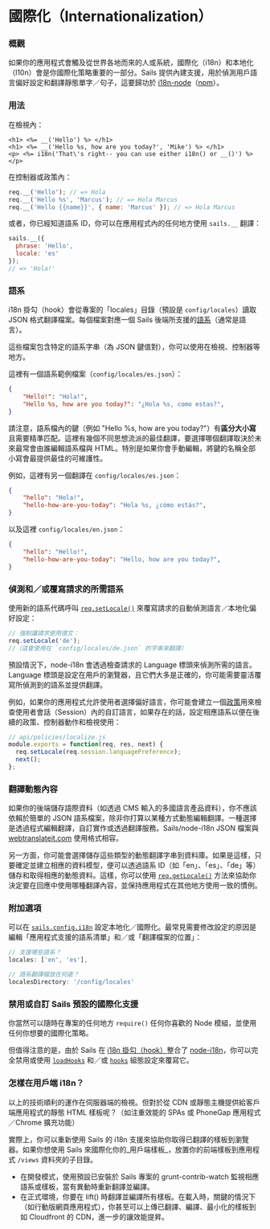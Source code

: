 # 國際化（Internationalization）

### 概觀

如果你的應用程式會觸及從世界各地而來的人或系統，國際化（i18n）和本地化（l10n）會是你國際化策略重要的一部分。Sails 提供內建支援，用於偵測用戶語言偏好設定和翻譯靜態單字／句子，這要歸功於 [i18n-node](https://github.com/mashpie/i18n-node)（[npm](https://www.npmjs.org/package/i18n)）。



<!--
  Potentially cover this:
  *(but it might be obvious and not useful/necessary to include, not sure- could also be more confusing than helpful)*
Note that this built-in support is for **dynamically-rendered** (but otherwise **static**) content.  You can only use it in responses which are pre-processed on the server.  In other words, you can use these translations in your views, controller actions, and policies, but stuff in your assets folder.)

we do not recommend translating strings in the front-end of your application (e.g. the browser or an iOS app) for a variety of reasons, the most obvious being SEO, but also fragmentation. You can of course still do so- just don't use this built-in support from the i18n hook.
-->


### 用法


在檢視內：
```ejs
<h1> <%= __('Hello') %> </h1>
<h1> <%= __('Hello %s, how are you today?', 'Mike') %> </h1>
<p> <%= i18n('That\'s right-- you can use either i18n() or __()') %> </p>
```


在控制器或政策內：
```javascript
req.__('Hello'); // => Hola
req.__('Hello %s', 'Marcus'); // => Hola Marcus
req.__('Hello {{name}}', { name: 'Marcus' }); // => Hola Marcus
```


或者，你已經知道語系 ID，你可以在應用程式內的任何地方使用 `sails.__` 翻譯：

```javascript
sails.__({
  phrase: 'Hello',
  locale: 'es'
});
// => 'Hola!'
```



### 語系
i18n 掛勾（hook）會從專案的「locales」目錄（預設是 `config/locales`）讀取 JSON 格式翻譯檔案。每個檔案對應一個 Sails 後端所支援的[語系](http://en.wikipedia.org/wiki/Locale)（通常是語言）。

這些檔案包含特定的語系字串（為 JSON 鍵值對），你可以使用在檢視、控制器等地方。

這裡有一個語系範例檔案（`config/locales/es.json`）：
```json
{
    "Hello!": "Hola!",
    "Hello %s, how are you today?": "¿Hola %s, como estas?",
}
```

請注意，語系檔內的鍵（例如 "Hello %s, how are you today?"）有**區分大小寫**且需要精準匹配。這裡有幾個不同思想流派的最佳翻譯，要選擇哪個翻譯取決於未來最常會由誰編輯語系檔與 HTML。特別是如果你會手動編輯，將鍵的名稱全部小寫會最提供最佳的可維護性。

例如，這裡有另一個翻譯在 `config/locales/es.json`：

```json
{
    "hello": "Hola!",
    "hello-how-are-you-today": "Hola %s, ¿cómo estás?",
}
```

以及這裡 `config/locales/en.json`：

```json
{
    "hello": "Hello!",
    "hello-how-are-you-today": "Hello, how are you today?",
}
```


### 偵測和／或覆寫請求的所需語系

使用新的語系代碼呼叫 [`req.setLocale()`](https://github.com/mashpie/i18n-node#setlocale) 來覆寫請求的自動偵測語言／本地化偏好設定：

```js
// 強制讓請求使用德文：
req.setLocale('de');
//（這會使用在 `config/locales/de.json` 的字串來翻譯）
```

預設情況下，node-i18n 會透過檢查請求的 Language 標頭來偵測所需的語言。Language 標頭是設定在用戶的瀏覽器，且它們大多是正確的，你可能需要靈活覆寫所偵測到的語系並提供翻譯。

例如，如果你的應用程式允許使用者選擇偏好語言，你可能會建立一個[政策](http://beta.sailsjs.org/#/documentation/concepts/Policies)用來檢查使用者會話（Session）內的自訂語言，如果存在的話，設定相應語系以便在後續的政策、控制器動作和檢視使用：

```js
// api/policies/localize.js
module.exports = function(req, res, next) {
  req.setLocale(req.session.languagePreference);
  next();
};
```


<!--

  Alternatively, here's another extended example:
  (todo: at the very least pull this into a separate guide)

```js
// config/routes.js
module.export.routes = {
  '/:lang/': 'MyController.index',
  '/:lang/help': 'MyController.help',
  '/:lang/contact': 'MyController.contact',
  // ...etc...
}

// config/policies.js
module.exports.policies = {
  '*' : 'localize'
}

// api/policies/localize.js
module.exports = function(req, res, next) {
   req.setLocale(req.param('lang'));
   next();
};
```
-->



### 翻譯動態內容

如果你的後端儲存語際資料（如透過 CMS 輸入的多國語言產品資料），你不應該依賴於簡單的 JSON 語系檔案，除非你打算以某種方式動態編輯翻譯。一種選擇是透過程式編輯翻譯，自訂實作或透過翻譯服務。Sails/node-i18n JSON 檔案與 [webtranslateit.com](https://webtranslateit.com/en) 使用格式相容。

另一方面，你可能會選擇儲存這些類型的動態翻譯字串到資料庫。如果是這樣，只要確定並建立相應的資料模型，便可以透過語系 ID（如「en」、「es」、「de」等）儲存和取得相應的動態資料。這樣，你可以使用 [`req.getLocale()`](https://github.com/mashpie/i18n-node#getlocale) 方法來協助你決定要在回應中使用哪種翻譯內容，並保持應用程式在其他地方使用一致的慣例。



### 附加選項

可以在 [`sails.config.i18n`](http://beta.sailsjs.org/#/documentation/reference/sails.config/sails.config.i18n.html) 設定本地化／國際化。最常見需要修改設定的原因是編輯「應用程式支援的語系清單」和／或「翻譯檔案的位置」：

```javascript
// 支援哪些語系？
locales: ['en', 'es'],

// 語系翻譯檔放在何處？
localesDirectory: '/config/locales'
```




### 禁用或自訂 Sails 預設的國際化支援

你當然可以隨時在專案的任何地方 `require()` 任何你喜歡的 Node 模組，並使用任何你想要的國際化策略。

但值得注意的是，由於 Sails 在 [i18n 掛勾（hook）](http://beta.sailsjs.org/#/documentation/concepts/Internationalization)整合了 [node-i18n](https://github.com/mashpie/i18n-node)，你可以完全禁用或使用 [`loadHooks`](https://github.com/balderdashy/sails-docs/blob/master/PAGE_NEEDED.md) 和／或 [`hooks`](https://github.com/balderdashy/sails-docs/blob/master/PAGE_NEEDED.md) 組態設定來覆寫它。


### 怎樣在用戶端 i18n？

以上的技術順利的運作在伺服器端的檢視。但對於從 CDN 或靜態主機提供給客戶端應用程式的靜態 HTML 樣板呢？（如注重效能的 SPAs 或 PhoneGap 應用程式／Chrome 擴充功能）

實際上，你可以重新使用 Sails 的 i18n 支援來協助你取得已翻譯的樣板到瀏覽器。如果你想使用 Sails 來國際化你的_用戶端樣板_，放置你的前端樣板到應用程式 `/views` 資料夾的子目錄。
+ 在開發模式，使用預設已安裝於 Sails 專案的 grunt-contrib-watch 監視相應語系或樣板，當有異動時重新翻譯並編譯。
+ 在正式環境，你要在 lift() 時翻譯並編譯所有樣板。在載入時，關鍵的情況下（如行動版網頁應用程式），你甚至可以上傳已翻譯、編譯、最小化的樣板到如 Cloudfront 的 CDN，進一步的讓效能提昇。



<docmeta name="uniqueID" value="internationalization245343">
<docmeta name="displayName" value="Internationalization">

